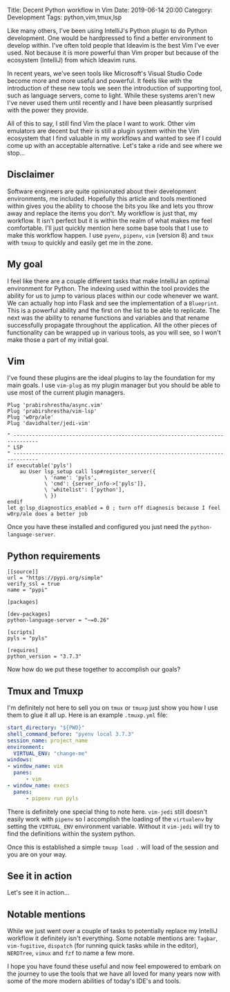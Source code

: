 Title: Decent Python workflow in Vim
Date: 2019-06-14 20:00
Category: Development
Tags: python,vim,tmux,lsp

Like many others, I've been using IntelliJ's Python plugin to do Python development.  One would be hardpressed to find
a better environment to develop within.  I've often told people that Ideavim is the best Vim I've ever used.  Not because
it is more powerful than Vim proper but because of the ecosystem (IntelliJ) from which Ideavim runs.

In recent years, we've seen tools like Microsoft's Visual Studio Code become more and more useful and powerful.  It feels like
with the introduction of these new tools we seen the introduction of supporting tool, such as language servers, come to light.
While these systems aren't new I've never used them until recently and I have been pleasantly surprised with the power they provide.

All of this to say, I still find Vim the place I want to work.  Other vim emulators are decent but their is still a plugin
system within the Vim ecosystem that I find valuable in my workflows and wanted to see if I could come up with an acceptable
alternative.  Let's take a ride and see where we stop...

Disclaimer
----------

Software engineers are quite opinionated about their development environments, me included.  Hopefully this article and tools
mentioned within gives you the ability to choose the bits you like and lets you throw away and replace the items you don't.
My workflow is just that, my workflow.  It isn't perfect but it is within the realm of what makes me feel comfortable. I'll
just quickly mention here some base tools that I use to make this workflow happen.  I use `pyenv`, `pipenv`, `vim` (version 8)
and `tmux` with `tmuxp` to quickly and easily get me in the zone.


My goal
-------

I feel like there are a couple different tasks that make IntelliJ an optimal environment for Python.  The indexing used within
the tool provides the ability for us to jump to various places within our code whenever we want.  We can actually hop into Flask
and see the implementation of a `Blueprint`.  This is a powerful ability and the first on the list to be able to replicate.  The
next was the ability to rename functions and variables and that rename successfully propagate throughout the application.  All
the other pieces of functionality can be wrapped up in various tools, as you will see, so I won't make those a part of my initial
goal.

Vim
---

I've found these plugins are the ideal plugins to lay the foundation for my main goals.  I use `vim-plug` as my plugin manager
but you should be able to use most of the current plugin managers.

```vimscript
Plug 'prabirshrestha/async.vim'
Plug 'prabirshrestha/vim-lsp'
Plug 'w0rp/ale'
Plug 'davidhalter/jedi-vim'

" ------------------------------------------------------------------------------
" LSP
" ------------------------------------------------------------------------------
if executable('pyls')
    au User lsp_setup call lsp#register_server({
            \ 'name': 'pyls',
            \ 'cmd': {server_info->['pyls']},
            \ 'whitelist': ['python'],
            \ })
endif
let g:lsp_diagnostics_enabled = 0 ; turn off diagnosis because I feel w0rp/ale does a better job
```
Once you have these installed and configured you just need the `python-language-server`.

Python requirements
-------------------
```config
[[source]]
url = "https://pypi.org/simple"
verify_ssl = true
name = "pypi"

[packages]

[dev-packages]
python-language-server = "~=0.26"

[scripts]
pyls = "pyls"

[requires]
python_version = "3.7.3"

```
Now how do we put these together to accomplish our goals?

Tmux and Tmuxp
--------------

I'm definitely not here to sell you on `tmux` or `tmuxp` just show you how I use them to glue it all up.  Here is an example `.tmuxp.yml`
file:

```yml
start_directory: "${PWD}"
shell_command_before: "pyenv local 3.7.3"
session_name: project_name
environment:
  VIRTUAL_ENV: "change-me"
windows:
- window_name: vim
  panes:
      - vim
- window_name: execs
  panes:
      - pipenv run pyls
```
There is definitely one special thing to note here.  `vim-jedi` still doesn't easily work with `pipenv` so I accomplish the
loading of the `virtualenv` by setting the `VIRTUAL_ENV` environment variable.  Without it `vim-jedi` will try to find the definitions
within the system python.

Once this is established a simple `tmuxp load .` will load of the session and you are on your way.

See it in action
----------------

Let's see it in action...


Notable mentions
----------------

While we just went over a couple of tasks to potentially replace my IntelliJ workflow it definitely isn't everything.  Some notable mentions
are: `Tagbar`, `vim-fugitive`, `dispatch` (for running quick tasks while in the editor), `NERDTree`, `vimux` and `fzf` to name a few more.

I hope you have found these useful and now feel empowered to embark on the journey to use the tools that we have all loved for many years
now with some of the more modern abilities of today's IDE's and tools.
